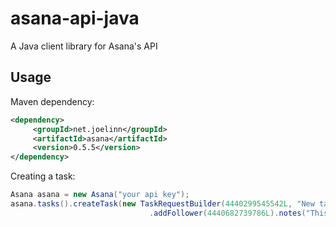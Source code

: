 asana-api-java
==============

A Java client library for Asana's API

Usage
-----
Maven dependency:
```xml
<dependency>
     <groupId>net.joelinn</groupId>
     <artifactId>asana</artifactId>
     <version>0.5.5</version>
</dependency>
```

Creating a task:
```java
Asana asana = new Asana("your api key");
asana.tasks().createTask(new TaskRequestBuilder(4440299545542L, "New task!").addFollower(4858211767376L)
                               .addFollower(4440682739786L).notes("This is super important.").assignee(4440682739795L));
```
